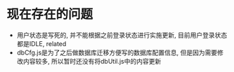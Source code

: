 # 现在存在的问题

* 用户状态是写死的, 并不能根据之前登录状态进行实施更新, 目前用户登录状态都是IDLE, related
* dbCfg.js是为了之后做数据库迁移方便写的数据库配置信息, 但是因为需要修改内容较多, 所以暂时还没有将dbUtil.js中的内容更新